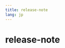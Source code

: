 ```yaml
---
title: release-note
lang: jp
---
```


# release-note

<!-- 下の表は編集不要 -->

<EditMetaInfo/>
<!-- ここから編集 -->